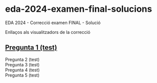 # eda-2024-examen-final-solucions

EDA 2024 - Correcció examen FINAL - Solució      

Enllaços als visualitzadors de la correcció

## [Pregunta 1 (test)](https://pythontutor.com/render.html#code=import%20java.util.*%3B%0A%0Apublic%20class%20Point2D%20implements%20Comparable%3CPoint2D%3E%7B%0A%20%20%20private%20String%20first,%20second%3B%0A%20%20%20private%20int%20value%3B%0A%20%20%20public%20Point2D%20%28String%20first,%20String%20second,%20int%20value%29%20%7B%0A%20%20%20%20%20%20if%20%28first%3D%3Dnull%7C%7Csecond%3D%3Dnull%29%0A%20%20%20%20%20%20%20%20%20throw%20new%20IllegalArgumentException%28%0A%20%20%20%20%20%20%20%20%20%20%20%20%20%20%20%20%22null%20strings%20not%20allowed%22%29%3B%0A%20%20%20%20%20%20%20this.first%3Dfirst.toUpperCase%28%29%3B%0A%20%20%20%20%20%20%20this.second%3Dsecond.toUpperCase%28%29%3B%0A%20%20%20%20%20%20%20this.value%3Dvalue%3B%0A%20%20%20%7D%0A%20%20%20public%20String%20getFirst%28%29%20%7Breturn%20this.first%3B%7D%0A%20%20%20public%20String%20getSecond%28%29%20%7Breturn%20this.second%3B%7D%0A%20%20%20public%20int%20getValue%28%29%20%7Breturn%20this.value%3B%7D%0A%20%20%20public%20int%20compareTo%28Point2D%20other%29%20%7B%0A%20%20%20%20%20%20%20int%20cmp%3B%0A%20%20%20%20%20%20%20cmp%20%3D%20this.first.compareTo%28other.first%29%3B%0A%20%20%20%20%20%20%20if%20%28cmp!%3D0%29%20return%20cmp%3B%0A%20%20%20%20%20%20%20else%20return%20this.second.compareTo%28other.second%29%3B%0A%20%20%20%7D%0A%20%20%20public%20boolean%20equals%20%28Object%20other%29%20%7B%0A%20%20%20%20%20%20%20if%20%28other%20instanceof%20Point2D%29%0A%20%20%20%20%20%20%20%20%20%20%20return%20this.compareTo%28%28Point2D%29other%29%3D%3D0%3B%0A%20%20%20%20%20%20%20else%0A%20%20%20%20%20%20%20%20%20%20%20return%20false%3B%0A%20%20%20%7D%0A%20%20%20public%20int%20hashCode%20%28%29%20%7B%0A%20%20%20%20%20%20%20return%20this.first.hashCode%28%29%255000%20%2B%0A%20%20%20%20%20%20%20%20%20%20%20%20%20%20%20this.second.hashCode%28%29%255000%3B%0A%20%20%20%7D%0A%20%20%20public%20String%20toString%20%28%29%20%7B%0A%20%20%20%20%20%20%20return%20%22%5B%22%2Bfirst%2B%22,%20%22%2Bsecond%2B%22,%20%22%2Bvalue%2B%22%5D%22%3B%0A%20%20%20%7D%0A%20%20%20public%20void%20shake%20%28%29%20%7B%0A%20%20%20%20%20%20%20String%20inter%20%3D%20this.first%3B%0A%20%20%20%20%20%20%20this.first%20%3D%20this.second%3B%0A%20%20%20%20%20%20%20this.second%20%3D%20inter%3B%0A%20%20%20%20%20%20%20this.value%20%3D%20-this.value%3B%0A%20%20%20%7D%0A%20%20%20public%20void%20touch%20%28%29%20%7B%0A%20%20%20%20%20%20%20this.value%2B%2B%3B%0A%20%20%20%7D%0A%0A%0A%20%20%20public%20static%20void%20main%28String%5B%5D%20args%29%7B%0A%20%20%20%20%20%20Collection%20one%20%3D%20new%20LinkedList%28%29%3B%0A%20%20%20%20%20%20Collection%20two%20%3D%20new%20ArrayList%28%29%3B%0A%20%20%20%20%20%20int%20total%20%3D%200%3B%0A%20%20%20%20%20%20one.add%28new%20Point2D%28%22A%22,%20%22A%22,4%29%29%3B%0A%20%20%20%20%20%20one.add%28new%20Point2D%28%22A%22,%20%22B%22,5%29%29%3B%0A%20%20%20%20%20%20one.add%28new%20Point2D%28%22C%22,%20%22A%22,3%29%29%3B%0A%20%20%20%20%20%20one.add%28new%20Point2D%28%22C%22,%20%22A%22,8%29%29%3B%0A%20%20%20%20%20%20two.add%28new%20Point2D%28%22Z%22,%20%22Z%22,2%29%29%3B%0A%20%20%20%20%20%20two.add%28new%20Point2D%28%22A%22,%20%22A%22,4%29%29%3B%0A%20%20%20%20%20%20two.add%28new%20Point2D%28%22C%22,%20%22A%22,6%29%29%3B%0A%20%20%20%20%20%20for%28Object%20o%20%3Aone%29%7B%0A%20%20%20%20%20%20%20%20%20if%28two.contains%28o%29%29%7B%0A%20%20%20%20%20%20%20%20%20%20%20%20two.add%28o%29%3B%0A%20%20%20%20%20%20%20%20%20%7D%20%20%0A%20%20%20%20%20%20%7D%0A%20%20%20%20%20%20for%28Object%20o%3Atwo%29%7B%0A%20%20%20%20%20%20%20%20%20%28%28Point2D%29o%29.shake%28%29%3B%0A%20%20%20%20%20%20%7D%0A%20%20%20%20%20%20for%28Object%20o%3Aone%29%7B%0A%20%20%20%20%20%20%20%20%20total%20%3D%20total%20%2B%28%28Point2D%29o%29.getValue%28%29%3B%0A%20%20%20%20%20%20%7D%0A%20%20%20%20%20%20System.out.println%28total%29%3B%0A%20%20%20%7D%0A%7D&cumulative=true&curInstr=216&heapPrimitives=nevernest&mode=display&origin=opt-frontend.js&py=java&rawInputLstJSON=%5B%5D&textReferences=true)

Pregunta 2 (test)  
Pregunta 3 (test)  
Pregunta 4 (test)  
Pregunta 5 (test)  
